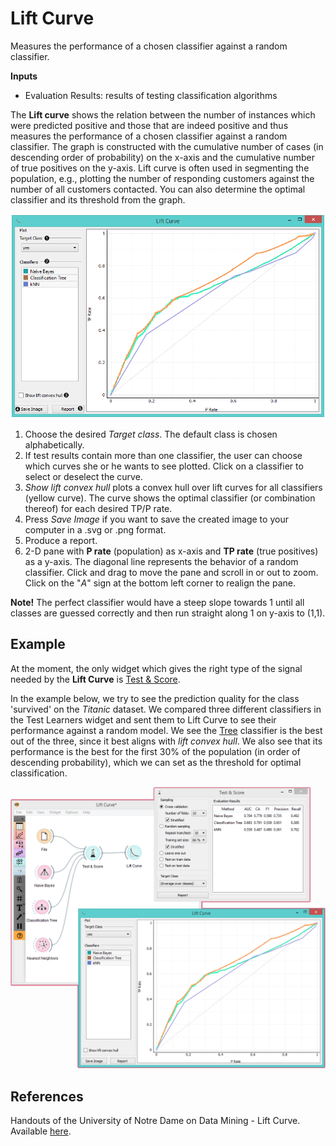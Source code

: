 Lift Curve
==========

Measures the performance of a chosen classifier against a random classifier.

**Inputs**

- Evaluation Results: results of testing classification algorithms

The **Lift curve** shows the relation between the number of instances which were predicted positive and those that are indeed positive and thus measures the performance of a chosen classifier against a random classifier. The graph is constructed with the cumulative number of cases (in descending order of probability) on the x-axis and the cumulative number of true positives on the y-axis. Lift curve is often used in segmenting the population, e.g., plotting the number of responding customers against the number of all customers contacted. You can also determine the optimal classifier and its threshold from the graph.

![](images/LiftCurve-stamped.png)

1. Choose the desired *Target class*. The default class is chosen alphabetically.
2. If test results contain more than one classifier, the user can choose which curves she or he wants to see plotted. Click on a classifier to select or deselect the curve.
3. *Show lift convex hull* plots a convex hull over lift curves for all classifiers (yellow curve). The curve shows the optimal classifier (or combination thereof) for each desired TP/P rate.
4. Press *Save Image* if you want to save the created image to your computer in a .svg or .png format.
5. Produce a report.
6. 2-D pane with **P rate** (population) as x-axis and **TP rate** (true positives) as a y-axis. The diagonal line represents the behavior of a random classifier. Click and drag to move the pane and scroll in or out to zoom. Click on the "*A*" sign at the bottom left corner to realign the pane.

**Note!** The perfect classifier would have a steep slope towards 1 until all
classes are guessed correctly and then run straight along 1 on y-axis to
(1,1).

Example
-------

At the moment, the only widget which gives the right type of the signal needed by the **Lift Curve** is [Test & Score](../evaluate/testandscore.md).

In the example below, we try to see the prediction quality for the class 'survived' on the *Titanic* dataset. We compared three different classifiers in the Test Learners widget and sent them to Lift Curve to see their performance against a random model. We see the [Tree](../model/tree.md) classifier is the best out of the three, since it best aligns with *lift convex hull*. We also see that its performance is the best for the first 30% of the population (in order of descending probability), which we can set as the threshold for optimal classification.

![](images/LiftCurve-example.png)

References
----------

Handouts of the University of Notre Dame on Data Mining - Lift Curve. Available [here](https://www3.nd.edu/~busiforc/handouts/DataMining/Lift%20Charts.html).

